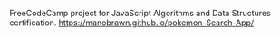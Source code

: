 FreeCodeCamp project for JavaScript Algorithms and Data Structures certification. 
https://manobrawn.github.io/pokemon-Search-App/
